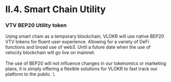 # II.4. Smart Chain Utility

### VTV BEP20 Utility token

Using smart chain as a temporary blockchain, VLOKR will use native BEP20 VTV tokens for fluent user experience. Allowing for a variety of DeFi functions and broad use of web3. Until a future date when the use of velocity blockchain will go live on mainnet. \
\
The use of BEP20 will not influence changes in our tokenomics or marketing plans, it is simply offering a flexible solutions for VLOKR to fast track our platform to the public. \
